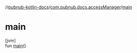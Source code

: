 //[pubnub-kotlin-docs](../../index.md)/[com.pubnub.docs.accessManager](index.md)/[main](main.md)

# main

[jvm]\
fun [main](main.md)()
